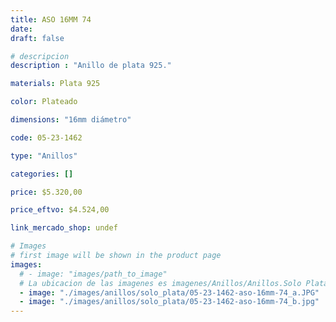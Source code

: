 ```yaml
---
title: ASO 16MM 74
date: 
draft: false

# descripcion
description : "Anillo de plata 925."

materials: Plata 925

color: Plateado

dimensions: "16mm diámetro"

code: 05-23-1462

type: "Anillos"

categories: []

price: $5.320,00

price_eftvo: $4.524,00

link_mercado_shop: undef

# Images
# first image will be shown in the product page
images:
  # - image: "images/path_to_image"
  # La ubicacion de las imagenes es imagenes/Anillos/Anillos.Solo Plata/05-23-1462-aso-16mm-74
  - image: "./images/anillos/solo_plata/05-23-1462-aso-16mm-74_a.JPG"
  - image: "./images/anillos/solo_plata/05-23-1462-aso-16mm-74_b.jpg"
---
```

